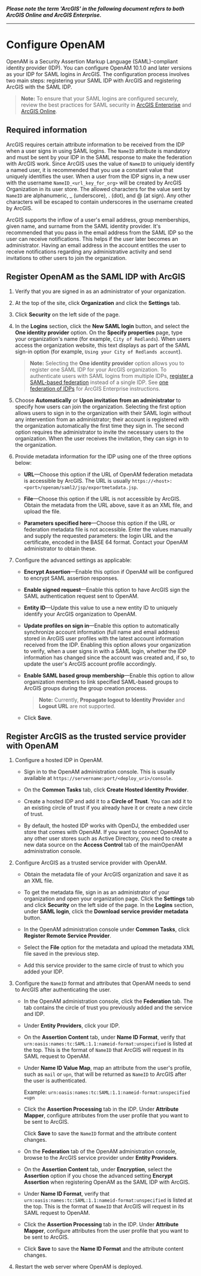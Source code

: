 **_Please note the term 'ArcGIS' in the following document refers to both ArcGIS Online and ArcGIS Enterprise._**

----


# Configure OpenAM

OpenAM is a Security Assertion Markup Language (SAML)-compliant identity provider (IDP). You can configure OpenAM 10.1.0 and later versions as your IDP for SAML logins in ArcGIS. The configuration process involves two main steps: registering your SAML IDP with ArcGIS and registering ArcGIS with the SAML IDP.

> **Note:** To ensure that your SAML logins are configured securely, review the best practices for SAML security in [ArcGIS Enterprise](https://enterprise.arcgis.com/en/portal/latest/administer/windows/configuring-a-saml-compliant-identity-provider-with-your-portal.htm#ESRI_SECTION1_E8C7F86C02A04A778878B1327C633B36) and [ArcGIS Online](https://doc.arcgis.com/en/arcgis-online/administer/saml-logins.htm#ESRI_SECTION1_E8C7F86C02A04A778878B1327C633B36).

## Required information

ArcGIS requires certain attribute information to be received from the IDP when a user signs in using SAML logins. The `NameID` attribute is mandatory and must be sent by your IDP in the SAML response to make the federation with ArcGIS work. Since ArcGIS uses the value of `NameID` to uniquely identify a named user, it is recommended that you use a constant value that uniquely identifies the user. When a user from the IDP signs in, a new user with the username `NameID_<url_key_for_org>` will be created by ArcGIS Organization in its user store. The allowed characters for the value sent by `NameID` are alphanumeric, _ (underscore), . (dot), and @ (at sign). Any other characters will be escaped to contain underscores in the username created by ArcGIS.

ArcGIS supports the inflow of a user's email address, group memberships, given name, and surname from the SAML identity provider. It's recommended that you pass in the email address from the SAML IDP so the user can receive notifications. This helps if the user later becomes an administrator. Having an email address in the account entitles the user to receive notifications regarding any administrative activity and send invitations to other users to join the organization.

## Register OpenAM as the SAML IDP with ArcGIS

1. Verify that you are signed in as an administrator of your organization.

2. At the top of the site, click **Organization** and click the **Settings** tab.

3. Click **Security** on the left side of the page.

4. In the **Logins** section, click the **New SAML login** button, and select the **One identity provider** option. On the **Specify properties** page, type your organization's name (for example, `City of Redlands`). When users access the organization website, this text displays as part of the SAML sign-in option (for example, `Using your City of Redlands account`).

   > **Note:** Selecting the **One identity provider** option allows you to register one SAML IDP for your ArcGIS organization. To authenticate users with SAML logins from multiple IDPs, [register a SAML-based federation](https://doc.arcgis.com/en/arcgis-online/administer/saml-logins.htm#ESRI_STEP_BD2FE74A6D9D41D88499035A69801EE6) instead of a single IDP. See [one federation of IDPs](https://enterprise.arcgis.com/en/portal/latest/administer/windows/configure-a-federation-of-identity-providers.htm) for ArcGIS Enterprise instructions. 

5. Choose **Automatically** or **Upon invitation from an administrator** to specify how users can join the organization. Selecting the first option allows users to sign in to the organization with their SAML login without any intervention from an administrator; their account is registered with the organization automatically the first time they sign in. The second option requires the administrator to invite the necessary users to the organization. When the user receives the invitation, they can sign in to the organization.

6. Provide metadata information for the IDP using one of the three options below:

   - **URL**—Choose this option if the URL of OpenAM federation metadata is accessible by ArcGIS. The URL is usually `https://<host>:<port>/openam/saml2/jsp/exportmetadata.jsp`.
   
   - **File**—Choose this option if the URL is not accessible by ArcGIS. Obtain the metadata from the URL above, save it as an XML file, and upload the file.
   
   - **Parameters specified here**—Choose this option if the URL or federation metadata file is not accessible. Enter the values manually and supply the requested parameters: the login URL and the certificate, encoded in the BASE 64 format. Contact your OpenAM administrator to obtain these.

7. Configure the advanced settings as applicable:
  
   - **Encrypt Assertion**—Enable this option if OpenAM will be configured to encrypt SAML assertion responses.
   - **Enable signed request**—Enable this option to have ArcGIS sign the SAML authentication request sent to OpenAM.
   - **Entity ID**—Update this value to use a new entity ID to uniquely identify your ArcGIS organization to OpenAM.
   - **Update profiles on sign in**—Enable this option to automatically synchronize account information (full name and email address) stored in ArcGIS user profiles with the latest account information received from the IDP. Enabling this option allows your organization to verify, when a user signs in with a SAML login, whether the IDP information has changed since the account was created and, if so, to update the user's ArcGIS account profile accordingly.
   - **Enable SAML based group membership**—Enable this option to allow organization members to link specified SAML-based groups to ArcGIS groups during the group creation process.
     
     > **Note:** Currently, **Propagate logout to Identity Provider** and **Logout URL** are not supported.
  
   - Click **Save**.

## Register ArcGIS as the trusted service provider with OpenAM

1. Configure a hosted IDP in OpenAM.
   
   - Sign in to the OpenAM administration console. This is usually available at `https://servername:port/<deploy_uri>/console`.
  
   - On the **Common Tasks** tab, click **Create Hosted Identity Provider**.
  
   - Create a hosted IDP and add it to a **Circle of Trust**. You can add it to an existing circle of trust if you already have it or create a new circle of trust.

   - By default, the hosted IDP works with OpenDJ, the embedded user store that comes with OpenAM. If you want to connect OpenAM to any other user stores such as Active Directory, you need to create a new data source on the **Access Control** tab of the mainOpenAM administration console.

2. Configure ArcGIS as a trusted service provider with OpenAM.

   - Obtain the metadata file of your ArcGIS organization and save it as an XML file.
  
   - To get the metadata file, sign in as an administrator of your organization and open your organization page. Click the **Settings** tab and click **Security** on the left side of the page. In the **Logins** section, under **SAML login**, click the **Download service provider metadata** button.
  
   - In the OpenAM administration console under **Common Tasks**, click **Register Remote Service Provider**.
  
   - Select the **File** option for the metadata and upload the metadata XML file saved in the previous step.
  
   - Add this service provider to the same circle of trust to which you added your IDP.
  
3. Configure the `NameID` format and attributes that OpenAM needs to send to ArcGIS after authenticating the user.
  
   - In the OpenAM administration console, click the **Federation** tab. The tab contains the circle of trust you previously added and the service and IDP.

   - Under **Entity Providers**, click your IDP.

   - On the **Assertion Content** tab, under **Name ID Format**, verify that `urn:oasis:names:tc:SAML:1.1:nameid-format:unspecified` is listed at the top. This is the format of `NameID` that ArcGIS will request in its SAML request to OpenAM.

   - Under **Name ID Value Map**, map an attribute from the user's profile, such as `mail` or `upn`, that will be returned as `NameID` to ArcGIS after the user is authenticated.

     Example: `urn:oasis:names:tc:SAML:1.1:nameid-format:unspecified =upn`

   - Click the **Assertion Processing** tab in the IDP. Under **Attribute Mapper**, configure attributes from the user profile that you want to be sent to ArcGIS.

     Click **Save** to save the `NameID` format and the attribute content changes.

   - On the **Federation** tab of the OpenAM administration console, browse to the ArcGIS service provider under **Entity Providers**.

   - On the **Assertion Content** tab, under **Encryption**, select the **Assertion** option if you chose the advanced setting **Encrypt Assertion** when registering OpenAM as the SAML IDP with ArcGIS.

   - Under **Name ID Format**, verify that `urn:oasis:names:tc:SAML:1.1:nameid-format:unspecified` is listed at the top. This is the format of `NameID` that ArcGIS will request in its SAML request to OpenAM.

   - Click the **Assertion Processing** tab in the IDP. Under **Attribute Mapper**, configure attributes from the user profile that you want to be sent to ArcGIS.

   - Click **Save** to save the **Name ID Format** and the attribute content changes.

4. Restart the web server where OpenAM is deployed.
